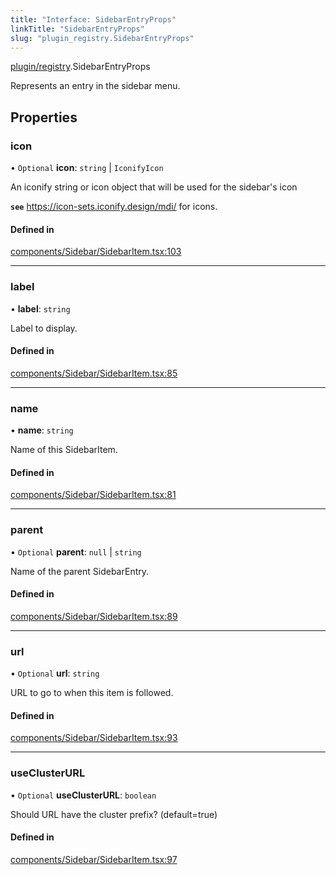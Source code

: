 ```yaml
---
title: "Interface: SidebarEntryProps"
linkTitle: "SidebarEntryProps"
slug: "plugin_registry.SidebarEntryProps"
---
```


[plugin/registry](../modules/plugin_registry.md).SidebarEntryProps

Represents an entry in the sidebar menu.

## Properties

### icon

• `Optional` **icon**: `string` \| `IconifyIcon`

An iconify string or icon object that will be used for the sidebar's icon

**`see`** https://icon-sets.iconify.design/mdi/ for icons.

#### Defined in

[components/Sidebar/SidebarItem.tsx:103](https://github.com/kinvolk/headlamp/blob/f70c8787/frontend/src/components/Sidebar/SidebarItem.tsx#L103)

___

### label

• **label**: `string`

Label to display.

#### Defined in

[components/Sidebar/SidebarItem.tsx:85](https://github.com/kinvolk/headlamp/blob/f70c8787/frontend/src/components/Sidebar/SidebarItem.tsx#L85)

___

### name

• **name**: `string`

Name of this SidebarItem.

#### Defined in

[components/Sidebar/SidebarItem.tsx:81](https://github.com/kinvolk/headlamp/blob/f70c8787/frontend/src/components/Sidebar/SidebarItem.tsx#L81)

___

### parent

• `Optional` **parent**: ``null`` \| `string`

Name of the parent SidebarEntry.

#### Defined in

[components/Sidebar/SidebarItem.tsx:89](https://github.com/kinvolk/headlamp/blob/f70c8787/frontend/src/components/Sidebar/SidebarItem.tsx#L89)

___

### url

• `Optional` **url**: `string`

URL to go to when this item is followed.

#### Defined in

[components/Sidebar/SidebarItem.tsx:93](https://github.com/kinvolk/headlamp/blob/f70c8787/frontend/src/components/Sidebar/SidebarItem.tsx#L93)

___

### useClusterURL

• `Optional` **useClusterURL**: `boolean`

Should URL have the cluster prefix? (default=true)

#### Defined in

[components/Sidebar/SidebarItem.tsx:97](https://github.com/kinvolk/headlamp/blob/f70c8787/frontend/src/components/Sidebar/SidebarItem.tsx#L97)
